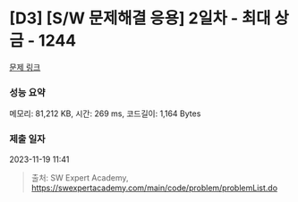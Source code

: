 # [D3] [S/W 문제해결 응용] 2일차 - 최대 상금 - 1244 

[문제 링크](https://swexpertacademy.com/main/code/problem/problemDetail.do?contestProbId=AV15Khn6AN0CFAYD) 

### 성능 요약

메모리: 81,212 KB, 시간: 269 ms, 코드길이: 1,164 Bytes

### 제출 일자

2023-11-19 11:41



> 출처: SW Expert Academy, https://swexpertacademy.com/main/code/problem/problemList.do